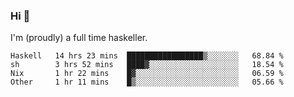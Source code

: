 ### Hi 👋

I'm (proudly) a full time haskeller.

<!--START_SECTION:waka-->

```text
Haskell   14 hrs 23 mins  █████████████████▒░░░░░░░   68.84 %
sh        3 hrs 52 mins   ████▓░░░░░░░░░░░░░░░░░░░░   18.54 %
Nix       1 hr 22 mins    █▓░░░░░░░░░░░░░░░░░░░░░░░   06.59 %
Other     1 hr 11 mins    █▒░░░░░░░░░░░░░░░░░░░░░░░   05.66 %
```

<!--END_SECTION:waka-->
